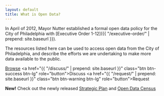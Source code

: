 ```yaml
---
layout: default
title: What is Open Data?
---
```


In April of 2012, Mayor Nutter established a formal open data policy for the City of Philadelphia with [Executive Order 1-12]({{ "/executive-order/" | prepend: site.baseurl }}). 

The resources listed here can be used to access open data from the City of Philadelphia, and describe the efforts we are undertaking to make more data available to the public.

<a href="http://opendataphilly.org" target="_blank" class="btn btn-primary btn-lg" role="button">Browse</a>
<a href="{{ "/discuss/" | prepend: site.baseurl }}" class="btn btn-success btn-lg" role="button">Discuss</a>
<a href="{{ "/request/" | prepend: site.baseurl }}" class="btn btn-warning btn-lg" role="button">Request</a>

<div class="alert alert-success" role="alert"><strong>New!</strong> Check out the newly released <a href="#">Strategic Plan</a> and <a href="{{ "/census/" | prepend: site.baseurl }}">Open Data Census</a></div>